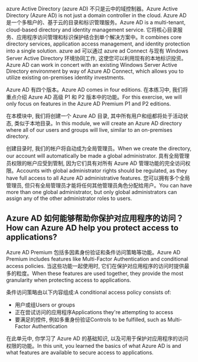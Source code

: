 <span data-ttu-id="ca1b6-101">azure Active Directory (azure AD) 不只是云中的域控制器。</span><span class="sxs-lookup"><span data-stu-id="ca1b6-101">Azure Active Directory (Azure AD) is not just a domain controller in the cloud.</span></span> <span data-ttu-id="ca1b6-102">Azure AD 是一个多租户的、基于云的目录和标识管理服务。</span><span class="sxs-lookup"><span data-stu-id="ca1b6-102">Azure AD is a multi-tenant, cloud-based directory and identity management service.</span></span> <span data-ttu-id="ca1b6-103">它将核心目录服务、应用程序访问管理和标识保护结合到单个解决方案中。</span><span class="sxs-lookup"><span data-stu-id="ca1b6-103">It combines core directory services, application access management, and identity protection into a single solution.</span></span> <span data-ttu-id="ca1b6-104">azure ad 可以通过 azure ad Connect 与现有 Windows Server Active Directory 环境协同工作, 这使您可以利用现有的本地标识投资。</span><span class="sxs-lookup"><span data-stu-id="ca1b6-104">Azure AD can work in concert with an existing Windows Server Active Directory environment by way of Azure AD Connect, which allows you to utilize existing on-premises identity investments.</span></span>

<span data-ttu-id="ca1b6-105">Azure AD 有四个版本。</span><span class="sxs-lookup"><span data-stu-id="ca1b6-105">Azure AD comes in four editions.</span></span> <span data-ttu-id="ca1b6-106">在本练习中, 我们将重点介绍 Azure AD 高级 P1 和 P2 版本中的功能。</span><span class="sxs-lookup"><span data-stu-id="ca1b6-106">For this exercise, we will only focus on features in the Azure AD Premium P1 and P2 editions.</span></span>

<span data-ttu-id="ca1b6-107">在本模块中, 我们将创建一个 Azure AD 目录, 其中所有用户和组都将处于活动状态, 类似于本地目录。</span><span class="sxs-lookup"><span data-stu-id="ca1b6-107">In this module, we will create an Azure AD directory where all of our users and groups will live, similar to an on-premises directory.</span></span>

<span data-ttu-id="ca1b6-108">创建目录时, 我们的帐户将自动成为全局管理员。</span><span class="sxs-lookup"><span data-stu-id="ca1b6-108">When we create the directory, our account will automatically be made a global administrator.</span></span> <span data-ttu-id="ca1b6-109">具有全局管理员权限的帐户应受到管制, 因为它们具有对所有 Azure AD 管理功能的完全访问权限。</span><span class="sxs-lookup"><span data-stu-id="ca1b6-109">Accounts with global administrator rights should be regulated, as they have full access to all Azure AD administrative features.</span></span> <span data-ttu-id="ca1b6-110">您可以拥有多个全局管理员, 但只有全局管理员才能将任何其他管理员角色分配给用户。</span><span class="sxs-lookup"><span data-stu-id="ca1b6-110">You can have more than one global administrator, but only global administrators can assign any of the other administrator roles to users.</span></span>

## <a name="how-can-azure-ad-help-you-protect-access-to-applications"></a><span data-ttu-id="ca1b6-111">Azure AD 如何能够帮助你保护对应用程序的访问？</span><span class="sxs-lookup"><span data-stu-id="ca1b6-111">How can Azure AD help you protect access to applications?</span></span>

<span data-ttu-id="ca1b6-112">Azure AD Premium 包括多因素身份验证和条件访问策略等功能。</span><span class="sxs-lookup"><span data-stu-id="ca1b6-112">Azure AD Premium includes features like Multi-Factor Authentication and conditional access policies.</span></span> <span data-ttu-id="ca1b6-113">当这些功能一起使用时, 它们在保护对应用程序的访问时提供最多的粒度。</span><span class="sxs-lookup"><span data-stu-id="ca1b6-113">When these features are used together, they provide the most granularity when protecting access to applications.</span></span>

<span data-ttu-id="ca1b6-114">条件访问策略由以下内容组成:</span><span class="sxs-lookup"><span data-stu-id="ca1b6-114">A conditional access policy consists of:</span></span>

- <span data-ttu-id="ca1b6-115">用户或组</span><span class="sxs-lookup"><span data-stu-id="ca1b6-115">Users or groups</span></span>
- <span data-ttu-id="ca1b6-116">正在尝试访问的应用程序</span><span class="sxs-lookup"><span data-stu-id="ca1b6-116">Applications they're attempting to access</span></span>
- <span data-ttu-id="ca1b6-117">要满足的控件, 例如多重身份验证</span><span class="sxs-lookup"><span data-stu-id="ca1b6-117">Controls to be fulfilled, such as Multi-Factor Authentication</span></span>

<span data-ttu-id="ca1b6-118">在此单元中, 你学习了 Azure AD 的基础知识, 以及可用于保护对应用程序的访问权限的功能。</span><span class="sxs-lookup"><span data-stu-id="ca1b6-118">In this unit, you learned the basics of what Azure AD is and what features are available to secure access to applications.</span></span>